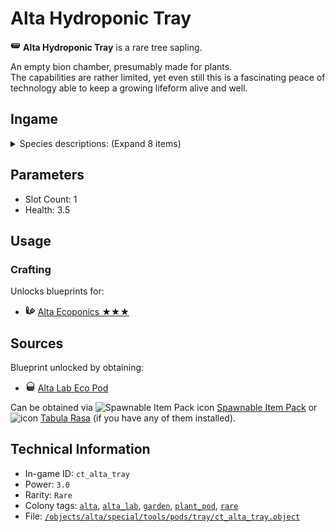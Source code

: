 # Alta Hydroponic Tray

<img src="https://raw.githubusercontent.com/Ceterai/Enternia/main/objects/alta/special/tools/pods/tray/icon.png" alt="Alta Hydroponic Tray icon" loading="lazy" height="16px" width="auto" /> **Alta Hydroponic Tray** is a rare tree sapling.

An empty bion chamber, presumably made for plants.  
The capabilities are rather limited, yet even still this is a fascinating peace of technology able to keep a growing lifeform alive and well.

## Ingame

<details markdown="1"><summary>Species descriptions: (Expand 8 items)</summary>

- Alta: A lab eco chamber for growing giant non-plants like aric shrooms and tonnovas.
- Apex: I can plant this to grow a tree.
- Avian: I can grow a tree by planting this sapling.
- Floran: Floran plant cute sssapling, grow big bad evil tree!
- Glitch: Wonder. Planting this sapling allows me to grow life.
- Human: This sapling will grow into a tree.
- Hylotl: Such wondrous life, springing forth from the tiniest shoot. Sigh.
- Novakid: It'll grow into a big tree if I plant it.

</details>

## Parameters

- Slot Count: 1  
- Health: 3.5

## Usage

### Crafting

Unlocks blueprints for:

- <img src="https://raw.githubusercontent.com/Ceterai/Enternia/main/codex/alta/datamass/astera.png" alt="Alta Ecoponics ★★★ icon" loading="lazy" height="16px" width="auto" /> [Alta Ecoponics ★★★](https://ceterai.github.io/MyEnternia/Wiki/AltaEcoponics)

## Sources

Blueprint unlocked by obtaining:

- <img src="https://raw.githubusercontent.com/Ceterai/Enternia/main/objects/alta/special/tools/pods/lab/icon.png" alt="Alta Lab Eco Pod icon" loading="lazy" height="16px" width="auto" /> [Alta Lab Eco Pod](https://ceterai.github.io/MyEnternia/Wiki/AltaLabEcoPod)

Can be obtained via <img src="https://raw.githubusercontent.com/Silverfeelin/Starbound-SpawnableItemPack/master/interface/sip/iconSmall.png" alt="Spawnable Item Pack icon" width="18" height="14"/> [Spawnable Item Pack](https://steamcommunity.com/sharedfiles/filedetails/?id=733665104) or <img src="https://steamuserimages-a.akamaihd.net/ugc/263843960696222713/3EC9A7C005541F7D577EBCB8C5736B4EFC9973D6/" alt="icon" width="8" height="12"/> [Tabula Rasa](https://community.playstarbound.com/resources/the-tabula-rasa.3222/) (if you have any of them installed).

## Technical Information

- In-game ID: `ct_alta_tray`
- Power: `3.0`
- Rarity: `Rare`
- Colony tags: [`alta`](https://ceterai.github.io/MyEnternia/Wiki/Tags/Alta), [`alta_lab`](https://ceterai.github.io/MyEnternia/Wiki/Tags/AltaLab), [`garden`](https://ceterai.github.io/MyEnternia/Wiki/Tags/Garden), [`plant_pod`](https://ceterai.github.io/MyEnternia/Wiki/Tags/PlantPod), [`rare`](https://ceterai.github.io/MyEnternia/Wiki/Tags/Rare)
- File: [`/objects/alta/special/tools/pods/tray/ct_alta_tray.object`](https://github.com/Ceterai/Enternia/blob/main/objects/alta/special/tools/pods/tray/ct_alta_tray.object)
